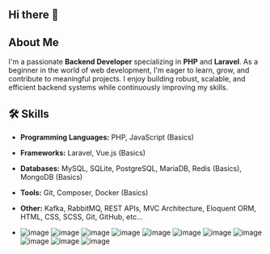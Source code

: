 ## Hi there 👋

## About Me
I'm a passionate **Backend Developer** specializing in **PHP** and **Laravel**. As a beginner in the world of web development, I'm eager to learn, grow, and contribute to meaningful projects. I enjoy building robust, scalable, and efficient backend systems while continuously improving my skills.

## 🛠️ Skills
- **Programming Languages:** PHP, JavaScript (Basics)
- **Frameworks:** Laravel, Vue.js (Basics)
- **Databases:** MySQL, SQLite, PostgreSQL, MariaDB, Redis (Basics), MongoDB (Basics)
- **Tools:** Git, Composer, Docker (Basics)
- **Other:** Kafka, RabbitMQ, REST APIs, MVC Architecture, Eloquent ORM, HTML, CSS, SCSS, Git, GitHub, etc...

- ![image](https://github.com/user-attachments/assets/a3e103f1-9f12-49d4-95fe-fff0cd29578a)
![image](https://github.com/user-attachments/assets/b8711d04-04db-4e2e-bb8a-3912aaaa45d2)
![image](https://github.com/user-attachments/assets/91023860-cf04-4175-8422-eb9d49938792)
![image](https://github.com/user-attachments/assets/3b9a88f6-bc9b-4c5b-9fc4-52dbbf1135ae)
![image](https://github.com/user-attachments/assets/4449a7e9-e566-44df-a251-057cce168900)
![image](https://github.com/user-attachments/assets/2f84a1a3-4c81-4b5c-b745-b8d213b64409)
![image](https://github.com/user-attachments/assets/eebc2aed-32cb-41a1-932c-77f84f83b433)
![image](https://github.com/user-attachments/assets/4c8313d7-634f-4c1c-aec3-64c84161f2ae)
![image](https://github.com/user-attachments/assets/a53ed8fc-8c13-4910-ba9a-383d366bc775)
![image](https://github.com/user-attachments/assets/7ff34fd0-a8be-45ca-b672-d9465222754a)
![image](https://github.com/user-attachments/assets/3f867d57-00c9-4337-a995-39c1e963a02d)
